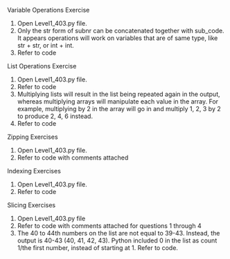 Variable Operations Exercise 
1. Open Level1_403.py file. 
2. Only the str form of subnr can be concatenated together with sub_code. It appears operations will work on variables that are of same type, like str + str, or int + int. 
3. Refer to code 

List Operations Exercise 
1. Open Level1_403.py file.
2. Refer to code 
3. Multiplying lists will result in the list being repeated again in the output, whereas multiplying arrays will manipulate each value in the array. For example, multiplying by 2 in the array will go in and multiply 1, 2, 3 by 2 to produce 2, 4, 6 instead.
4. Refer to code 

Zipping Exercises
1. Open Level1_403.py file.
2. Refer to code with comments attached

Indexing Exercises
1. Open Level1_403.py file.
2. Refer to code

Slicing Exercises
1. Open Level1_403.py file
2. Refer to code with comments attached for questions 1 through 4
3. The 40 to 44th numbers on the list are not equal to 39-43. Instead, the output is 40-43 (40, 41, 42, 43). Python included 0 in the list as count 1/the first number, instead of starting at 1. Refer to code.
